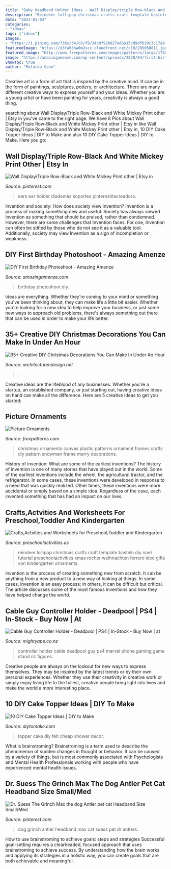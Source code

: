 ```yaml
---
title: "Baby Headband Holder Ideas - Wall Display/triple Row-black And White Mickey Print Other"
description: "Reindeer lollipop christmas crafts craft template basteln diy noel tutorial preschoolactivities xmas rocher weihnachten ferrero idee gifts von kindergarten ornaments"
date: "2023-01-03"
categories:
- "ideas"
tags: ["ideas"]
images:
- "https://i.pinimg.com/736x/34/c8/f9/34c8f92b027e66a15cd9df620c3c17a0.jpg"
featuredImage: "https://d3fa68hw0m2vcc.cloudfront.net/c19/205058811.jpeg"
featured_image: "http://www.freepatterns.com/images/patterns/large/1780_1.jpg"
image: "https://amazingamenze.com/wp-content/uploads/2020/04/first-birthday-photoshoot.jpg"
ShowToc: true
author: "Mafalda Conn"
---
```



Creative art is a form of art that is inspired by the creative mind. It can be in the form of paintings, sculptures, pottery, or architecture. There are many different creative ways to express yourself and your ideas. Whether you are a young artist or have been painting for years, creativity is always a good thing.

	

		
searching about Wall Display/Triple Row-Black and White Mickey Print other | Etsy in you've came to the right page. We have 8 Pics about Wall Display/Triple Row-Black and White Mickey Print other | Etsy in like Wall Display/Triple Row-Black and White Mickey Print other | Etsy in, 10 DIY Cake Topper Ideas | DIY to Make and also 10 DIY Cake Topper Ideas | DIY to Make. Here you go:
		
    
## Wall Display/Triple Row-Black And White Mickey Print Other | Etsy In

<img loading=lazy src="https://i.pinimg.com/736x/34/c8/f9/34c8f92b027e66a15cd9df620c3c17a0.jpg" onerror="this.onerror=null;this.src='https://tse2.mm.bing.net/th?id=OIP.cLC4ntSW1tf1gYdVdGQAOwHaL6&amp;pid=15.1';" alt="Wall Display/Triple Row-Black and White Mickey Print other | Etsy in">

_Source: pinterest.com_

>ears ear holder diademas soportes pinterestitacreadora. 

	

Invention and society: How does society view invention?
Invention is a process of making something new and useful. Society has always viewed Invention as something that should be praised, rather than condemned. However, there are some challenges that Invention faces. For one, Invention can often be stifled by those who do not see it as a valuable tool. Additionally, society may view Invention as a sign of incompletion or weakness.

    
## DIY First Birthday Photoshoot - Amazing Amenze

<img loading=lazy src="https://amazingamenze.com/wp-content/uploads/2020/04/first-birthday-photoshoot.jpg" onerror="this.onerror=null;this.src='https://tse2.mm.bing.net/th?id=OIP.xyLv9TCyDPpSGv36BGNauAHaJ4&amp;pid=15.1';" alt="DIY First Birthday Photoshoot - Amazing Amenze">

_Source: amazingamenze.com_

>birthday photoshoot diy. 

	

Ideas are everything. Whether they're coming to your mind or something you've been thinking about, they can make life a little bit easier. Whether you're looking for a new idea to help improve your business, or just some new ways to approach old problems, there's always something out there that can be used in order to make your life better.

    
## 35+ Creative DIY Christmas Decorations You Can Make In Under An Hour

<img loading=lazy src="https://cdn.architecturendesign.net/wp-content/uploads/2015/12/AD-Christmas-Decorations-You-Can-Make-In-An-Hour-25.jpg" onerror="this.onerror=null;this.src='https://tse2.mm.bing.net/th?id=OIP.ddVpQSnac8gfJP0bqbeYigHaJ4&amp;pid=15.1';" alt="35+ Creative DIY Christmas Decorations You Can Make In Under An Hour">

_Source: architecturendesign.net_

>. 

	

Creative ideas are the lifeblood of any businesses. Whether you're a startup, an established company, or just starting out, having creative ideas on hand can make all the difference. Here are 5 creative ideas to get you started: 

    
## Picture Ornaments

<img loading=lazy src="http://www.freepatterns.com/images/patterns/large/1780_1.jpg" onerror="this.onerror=null;this.src='https://tse3.mm.bing.net/th?id=OIP.-EPUZltaLkg1uX4R52U6XQHaJ3&amp;pid=15.1';" alt="Picture Ornaments">

_Source: freepatterns.com_

>christmas ornaments canvas plastic patterns ornament frames crafts diy pattern snowman frame merry decorations. 

	

History of invention: What are some of the earliest inventions?
The history of invention is one of many stories that have played out in the world. Some of the earliest inventions include the wheel, the agricultural tractor, and the refrigerator. In some cases, these inventions were developed in response to a need that was quickly realized. Other times, these inventions were more accidental or simply based on a simple idea. Regardless of the case, each invented something that has had an impact on our lives.

    
## Crafts,Actvities And Worksheets For Preschool,Toddler And Kindergarten

<img loading=lazy src="http://www.preschoolactivities.us/wp-content/uploads/2014/12/Reindeer-Lollipop.jpg" onerror="this.onerror=null;this.src='https://tse2.mm.bing.net/th?id=OIP.XBvUKsLA12o6Y7Rd_ZZe2wHaLH&amp;pid=15.1';" alt="Crafts,Actvities and Worksheets for Preschool,Toddler and Kindergarten">

_Source: preschoolactivities.us_

>reindeer lollipop christmas crafts craft template basteln diy noel tutorial preschoolactivities xmas rocher weihnachten ferrero idee gifts von kindergarten ornaments. 

	

Invention is the process of creating something new from scratch. It can be anything from a new product to a new way of looking at things. In some cases, invention is an easy process; in others, it can be difficult but critical. The article discusses some of the most famous inventions and how they have helped change the world.

    
## Cable Guy Controller Holder - Deadpool | PS4 | In-Stock - Buy Now | At

<img loading=lazy src="https://d3fa68hw0m2vcc.cloudfront.net/c19/205058811.jpeg" onerror="this.onerror=null;this.src='https://tse4.mm.bing.net/th?id=OIP.YPTFg7aQ_j-7Ah136-005gHaK8&amp;pid=15.1';" alt="Cable Guy Controller Holder - Deadpool | PS4 | In-Stock - Buy Now | at">

_Source: mightyape.co.nz_

>controller holder cable deadpool guy ps4 marvel phone gaming game stand nz figures. 

	

Creative people are always on the lookout for new ways to express themselves. They may be inspired by the latest trends or by their own personal experiences. Whether they use their creativity in creative work or simply enjoy living life to the fullest, creative people bring light into lives and make the world a more interesting place.

    
## 10 DIY Cake Topper Ideas | DIY To Make

<img loading=lazy src="http://www.diytomake.com/wp-content/uploads/2015/11/Ckae-Topper-Felt.jpg" onerror="this.onerror=null;this.src='https://tse4.mm.bing.net/th?id=OIP.K3mwCwLJlZwzgahqPmQCXgHaLH&amp;pid=15.1';" alt="10 DIY Cake Topper Ideas | DIY to Make">

_Source: diytomake.com_

>topper cake diy felt cheap shower decor. 

	

What is brainstroming?
Brainstroming is a term used to describe the phenomenon of sudden changes in thought or behavior. It can be caused by a variety of things, but is most commonly associated with Psychologists and Mental Health Professionals working with people who have experienced mental health issues.

    
## Dr. Suess The Grinch Max The Dog Antler Pet Cat Headband Size Small/Med

<img loading=lazy src="https://i.pinimg.com/736x/6b/00/57/6b005770960b26c43cfd71f8b47ed16d--dog-antlers-cat-headband.jpg" onerror="this.onerror=null;this.src='https://tse4.mm.bing.net/th?id=OIP.K70il9t6M1iezibyyl8qqQHaK-&amp;pid=15.1';" alt="Dr. Suess The Grinch Max the dog Antler pet cat Headband Size Small/Med">

_Source: pinterest.com_

>dog grinch antler headband max cat suess pet dr antlers. 

	

How to use brainstroming to achieve goals: steps and strategies
Successful goal-setting requires a clearheaded, focused approach that uses brainstroming to achieve success. By understanding how the brain works and applying its strategies in a holistic way, you can create goals that are both achievable and meaningful.

